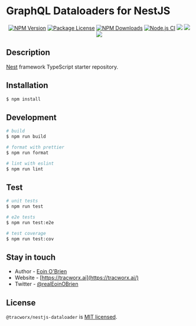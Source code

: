 # GraphQL Dataloaders for NestJS

[circleci-image]: https://img.shields.io/circleci/build/github/tracworx/nestjs-dataloader/master?token=abc123def456
[circleci-url]: https://circleci.com/gh/tracworx/nestjs-dataloader

<p align="center">
  <a href="https://www.npmjs.com/~eoin-obrien" target="_blank"><img src="https://img.shields.io/npm/v/@tracworx/nestjs-dataloader.svg" alt="NPM Version" /></a>
  <a href="https://www.npmjs.com/~eoin-obrien" target="_blank"><img src="https://img.shields.io/npm/l/@tracworx/nestjs-dataloader.svg" alt="Package License" /></a>
  <a href="https://www.npmjs.com/~eoin-obrien" target="_blank"><img src="https://img.shields.io/npm/dm/@tracworx/nestjs-dataloader.svg" alt="NPM Downloads" /></a>
  <a href="https://github.com/tracworx/nestjs-dataloader/actions/workflows/ci.yml" target="_blank"><img src="https://github.com/tracworx/nestjs-dataloader/actions/workflows/ci.yml/badge.svg" alt="Node.js CI" /></a>
  <a href="https://codeclimate.com/github/tracworx/nestjs-dataloader/maintainability"><img src="https://api.codeclimate.com/v1/badges/27476749d468e511ecdd/maintainability" /></a>
  <a href="https://codeclimate.com/github/tracworx/nestjs-dataloader/test_coverage"><img src="https://api.codeclimate.com/v1/badges/27476749d468e511ecdd/test_coverage" /></a>
  <a href="https://twitter.com/realEoinOBrien" target="_blank"><img src="https://img.shields.io/twitter/follow/realEoinOBrien.svg?style=social&label=Follow"></a>
</p>

## Description

[Nest](https://github.com/tracworx/nestjs-dataloader) framework TypeScript starter repository.

## Installation

```bash
$ npm install
```

## Development

```bash
# build
$ npm run build

# format with prettier
$ npm run format

# lint with eslint
$ npm run lint
```

## Test

```bash
# unit tests
$ npm run test

# e2e tests
$ npm run test:e2e

# test coverage
$ npm run test:cov
```

## Stay in touch

- Author - [Eoin O'Brien](https://github.com/eoin-obrien)
- Website - [https://tracworx.ai](https://tracworx.ai/)
- Twitter - [@realEoinOBrien](https://twitter.com/realEoinOBrien)

## License

`@tracworx/nestjs-dataloader` is [MIT licensed](LICENSE).
